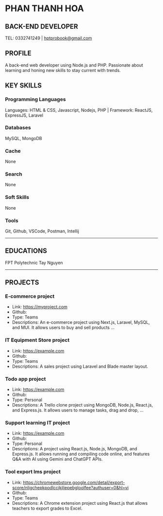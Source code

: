 # PHAN THANH HOA
## BACK-END DEVELOPER
TEL: 0332741249 | hptprobook@gmail.com
## PROFILE
A back-end web developer using Node.js and PHP. Passionate about learning and honing new skills to stay current with trends.
## KEY SKILLS
### Programming Languages
Languages: HTML & CSS, Javascript, Nodejs, PHP | Framework: ReactJS, ExpressJS, Laravel
### Databases
MySQL, MongoDB
### Cache
None
### Search
None
### Soft Skills
None
### Tools
Git, Github, VSCode, Postman, Intellij

---
## EDUCATIONS
FPT Polytechnic Tay Nguyen

---
## PROJECTS
### E-commerce project
* Link: https://myproject.com
* Github: 
* Type: Teams
* Descriptions: An e-commerce project using Next.js, Laravel, MySQL, and MUI. It allows users to buy and sell products ...
### IT Equipment Store project
* Link: https://example.com
* Github: 
* Type: Teams
* Descriptions: A sales project using Laravel and Blade master layout.
### Todo app project
* Link: https://example.com
* Github: 
* Type: Personal
* Descriptions: A Trello clone project using MongoDB, Node.js, React.js, and Express.js. It allows users to manage tasks, drag and drop, ...
### Support learning IT project
* Link: https://example.com
* Github: 
* Type: Personal
* Descriptions: A project using React.js, Node.js, MongoDB, and Express.js. It allows running and compiling code online, and features Q&A with AI using Gemini and ChatGPT APIs.
### Tool export lms project
* Link: https://chromewebstore.google.com/detail/export-score/nligchepkpodlccjkjliepebgloolfee?authuser=0&hl=vi
* Github:
* Type: Teams
* Descriptions: A Chrome extension project using React.js that allows teachers to export grades to Excel.
